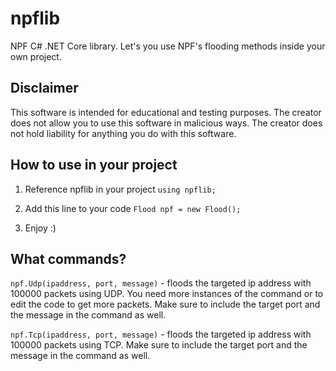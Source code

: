 # npflib
NPF C# .NET Core library. Let's you use NPF's flooding methods inside your own project.
## Disclaimer
This software is intended for educational and testing purposes. The creator does not allow you to use this software in malicious ways. The creator does not hold liability for anything you do with this software. 
## How to use in your project
1. Reference npflib in your project `using npflib;`

2. Add this line to your code `Flood npf = new Flood();`

3. Enjoy :)
## What commands?
`npf.Udp(ipaddress, port, message)` - floods the targeted ip address with 100000 packets using UDP. You need more instances of the command or to edit the code to get more packets. Make sure to include the target port and the message in the command as well.

`npf.Tcp(ipaddress, port, message)` - floods the targeted ip address with 100000 packets using TCP. Make sure to include the target port and the message in the command as well.
